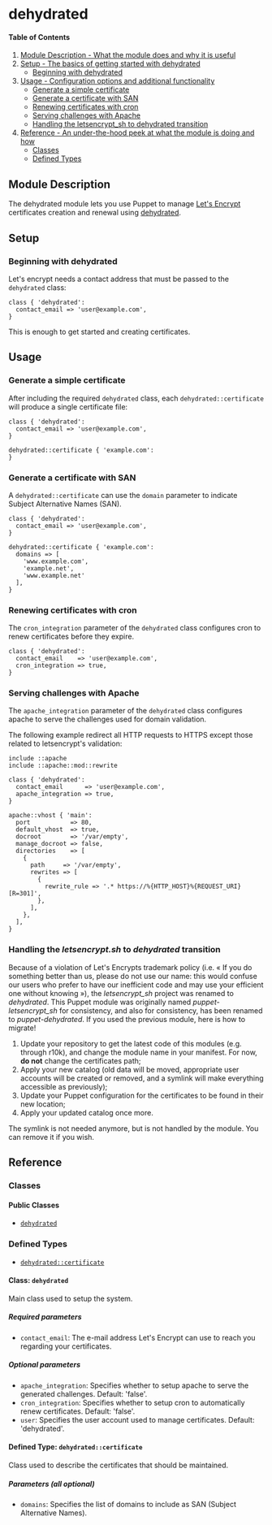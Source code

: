 # dehydrated

#### Table of Contents

1. [Module Description - What the module does and why it is useful](#module-description)
2. [Setup - The basics of getting started with dehydrated](#setup)
    * [Beginning with dehydrated](#beginning-with-dehydrated)
3. [Usage - Configuration options and additional functionality](#usage)
    * [Generate a simple certificate](#generate-a-simple-certificate)
    * [Generate a certificate with SAN](#generate-a-certificate-with-san)
    * [Renewing certificates with cron](#renewing-certificates-with-cron)
    * [Serving challenges with Apache](#serving-challenges-with-apache)
    * [Handling the letsencrypt\_sh to dehydrated transition](#handling-the-letsencryptsh-to-dehydrated-transition)
4. [Reference - An under-the-hood peek at what the module is doing and how](#reference)
    * [Classes](#classes)
    * [Defined Types](#defined-types)

## Module Description

The dehydrated module lets you use Puppet to manage [Let's Encrypt](https://letsencrypt.org/) certificates creation and renewal using [dehydrated](https://github.com/lukas2511/dehydrated).

## Setup

### Beginning with dehydrated

Let's encrypt needs a contact address that must be passed to the `dehydrated` class:

```puppet
class { 'dehydrated':
  contact_email => 'user@example.com',
}
```

This is enough to get started and creating certificates.

## Usage

### Generate a simple certificate

After including the required `dehydrated` class, each `dehydrated::certificate` will produce a single certificate file:

```puppet
class { 'dehydrated':
  contact_email => 'user@example.com',
}

dehydrated::certificate { 'example.com':
}
```

### Generate a certificate with SAN

A `dehydrated::certificate` can use the `domain` parameter to indicate Subject Alternative Names (SAN).

```puppet
class { 'dehydrated':
  contact_email => 'user@example.com',
}

dehydrated::certificate { 'example.com':
  domains => [
    'www.example.com',
    'example.net',
    'www.example.net'
  ],
}
```

### Renewing certificates with cron

The `cron_integration` parameter of the `dehydrated` class configures cron to renew certificates before they expire.

```puppet
class { 'dehydrated':
  contact_email    => 'user@example.com',
  cron_integration => true,
}
```

### Serving challenges with Apache

The `apache_integration` parameter of the `dehydrated` class configures apache to serve the challenges used for domain validation.

The following example redirect all HTTP requests to HTTPS except those related to letsencrypt's validation:

```puppet
include ::apache
include ::apache::mod::rewrite

class { 'dehydrated':
  contact_email      => 'user@example.com',
  apache_integration => true,
}

apache::vhost { 'main':
  port           => 80,
  default_vhost  => true,
  docroot        => '/var/empty',
  manage_docroot => false,
  directories    => [
    {
      path     => '/var/empty',
      rewrites => [
        {
          rewrite_rule => '.* https://%{HTTP_HOST}%{REQUEST_URI} [R=301]',
        },
      ],
    },
  ],
}
```

### Handling the *letsencrypt.sh* to *dehydrated* transition

Because of a violation of Let's Encrypts trademark policy (i.e. « If you do something better than us, please do not use our name: this would confuse our users who prefer to have our inefficient code and may use your efficient one without knowing »), the *letsencrypt\_sh* project was renamed to *dehydrated*.  This Puppet module was originally named *puppet-letsencrypt\_sh* for consistency, and also for consistency, has been renamed to *puppet-dehydrated*.  If you used the previous module, here is how to migrate!

1. Update your repository to get the latest code of this modules (e.g. through r10k), and change the module name in your manifest.  For now, **do not** change the certificates path;
2. Apply your new catalog (old data will be moved, appropriate user accounts will be created or removed, and a symlink will make everything accessible as previously);
3. Update your Puppet configuration for the certificates to be found in their new location;
4. Apply your updated catalog once more.

The symlink is not needed anymore, but is not handled by the module.  You can remove it if you wish.

## Reference

### Classes

#### Public Classes

* [`dehydrated`](#class-dehydrated)

### Defined Types

* [`dehydrated::certificate`](#defined-type-dehydratedcertificate)

#### Class: `dehydrated`

Main class used to setup the system.

##### Required parameters

* `contact_email`: The e-mail address Let's Encrypt can use to reach you regarding your certificates.

##### Optional parameters

* `apache_integration`: Specifies whether to setup apache to serve the generated challenges. Default: 'false'.
* `cron_integration`: Specifies whether to setup cron to automatically renew certificates. Default: 'false'.
* `user`: Specifies the user account used to manage certificates. Default: 'dehydrated'.

#### Defined Type: `dehydrated::certificate`

Class used to describe the certificates that should be maintained.

##### Parameters (all optional)

* `domains`: Specifies the list of domains to include as SAN (Subject Alternative Names).
